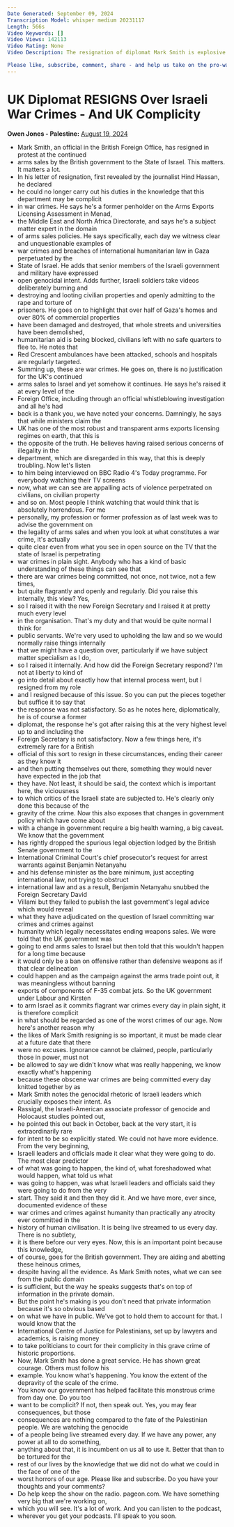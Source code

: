 ```yaml
---
Date Generated: September 09, 2024
Transcription Model: whisper medium 20231117
Length: 566s
Video Keywords: []
Video Views: 142113
Video Rating: None
Video Description: The resignation of diplomat Mark Smith is explosive for so many reasons.

Please like, subscribe, comment, share - and help us take on the pro-war media here: https://www.patreon.com/owenjones84
---
```


# UK Diplomat RESIGNS Over Israeli War Crimes - And UK Complicity
**Owen Jones - Palestine:** [August 19, 2024](https://www.youtube.com/watch?v=cZGjmLOMoUg)
*  Mark Smith, an official in the British Foreign Office, has resigned in protest at the continued
*  arms sales by the British government to the State of Israel. This matters. It matters a lot.
*  In his letter of resignation, first revealed by the journalist Hind Hassan, he declared
*  he could no longer carry out his duties in the knowledge that this department may be complicit
*  in war crimes. He says he's a former penholder on the Arms Exports Licensing Assessment in Menad,
*  the Middle East and North Africa Directorate, and says he's a subject matter expert in the domain
*  of arms sales policies. He says specifically, each day we witness clear and unquestionable examples of
*  war crimes and breaches of international humanitarian law in Gaza perpetuated by the
*  State of Israel. He adds that senior members of the Israeli government and military have expressed
*  open genocidal intent. Adds further, Israeli soldiers take videos deliberately burning and
*  destroying and looting civilian properties and openly admitting to the rape and torture of
*  prisoners. He goes on to highlight that over half of Gaza's homes and over 80% of commercial properties
*  have been damaged and destroyed, that whole streets and universities have been demolished,
*  humanitarian aid is being blocked, civilians left with no safe quarters to flee to. He notes that
*  Red Crescent ambulances have been attacked, schools and hospitals are regularly targeted.
*  Summing up, these are war crimes. He goes on, there is no justification for the UK's continued
*  arms sales to Israel and yet somehow it continues. He says he's raised it at every level of the
*  Foreign Office, including through an official whistleblowing investigation and all he's had
*  back is a thank you, we have noted your concerns. Damningly, he says that while ministers claim the
*  UK has one of the most robust and transparent arms exports licensing regimes on earth, that this is
*  the opposite of the truth. He believes having raised serious concerns of illegality in the
*  department, which are disregarded in this way, that this is deeply troubling. Now let's listen
*  to him being interviewed on BBC Radio 4's Today programme. For everybody watching their TV screens
*  now, what we can see are appalling acts of violence perpetrated on civilians, on civilian property
*  and so on. Most people I think watching that would think that is absolutely horrendous. For me
*  personally, my profession or former profession as of last week was to advise the government on
*  the legality of arms sales and when you look at what constitutes a war crime, it's actually
*  quite clear even from what you see in open source on the TV that the state of Israel is perpetrating
*  war crimes in plain sight. Anybody who has a kind of basic understanding of these things can see that
*  there are war crimes being committed, not once, not twice, not a few times,
*  but quite flagrantly and openly and regularly. Did you raise this internally, this view? Yes,
*  so I raised it with the new Foreign Secretary and I raised it at pretty much every level
*  in the organisation. That's my duty and that would be quite normal I think for
*  public servants. We're very used to upholding the law and so we would normally raise things internally
*  that we might have a question over, particularly if we have subject matter specialism as I do,
*  so I raised it internally. And how did the Foreign Secretary respond? I'm not at liberty to kind of
*  go into detail about exactly how that internal process went, but I resigned from my role
*  and I resigned because of this issue. So you can put the pieces together but suffice it to say that
*  the response was not satisfactory. So as he notes here, diplomatically, he is of course a former
*  diplomat, the response he's got after raising this at the very highest level up to and including the
*  Foreign Secretary is not satisfactory. Now a few things here, it's extremely rare for a British
*  official of this sort to resign in these circumstances, ending their career as they know it
*  and then putting themselves out there, something they would never have expected in the job that
*  they have. Not least, it should be said, the context which is important here, the viciousness
*  to which critics of the Israeli state are subjected to. He's clearly only done this because of the
*  gravity of the crime. Now this also exposes that changes in government policy which have come about
*  with a change in government require a big health warning, a big caveat. We know that the government
*  has rightly dropped the spurious legal objection lodged by the British Senate government to the
*  International Criminal Court's chief prosecutor's request for arrest warrants against Benjamin Netanyahu
*  and his defense minister as the bare minimum, just accepting international law, not trying to obstruct
*  international law and as a result, Benjamin Netanyahu snubbed the Foreign Secretary David
*  Villami but they failed to publish the last government's legal advice which would reveal
*  what they have adjudicated on the question of Israel committing war crimes and crimes against
*  humanity which legally necessitates ending weapons sales. We were told that the UK government was
*  going to end arms sales to Israel but then told that this wouldn't happen for a long time because
*  it would only be a ban on offensive rather than defensive weapons as if that clear delineation
*  could happen and as the campaign against the arms trade point out, it was meaningless without banning
*  exports of components of F-35 combat jets. So the UK government under Labour and Kirsten
*  to arm Israel as it commits flagrant war crimes every day in plain sight, it is therefore complicit
*  in what should be regarded as one of the worst crimes of our age. Now here's another reason why
*  the likes of Mark Smith resigning is so important, it must be made clear at a future date that there
*  were no excuses. Ignorance cannot be claimed, people, particularly those in power, must not
*  be allowed to say we didn't know what was really happening, we know exactly what's happening
*  because these obscene war crimes are being committed every day knitted together by as
*  Mark Smith notes the genocidal rhetoric of Israeli leaders which crucially exposes their intent. As
*  Rassigal, the Israeli-American associate professor of genocide and Holocaust studies pointed out,
*  he pointed this out back in October, back at the very start, it is extraordinarily rare
*  for intent to be so explicitly stated. We could not have more evidence. From the very beginning,
*  Israeli leaders and officials made it clear what they were going to do. The most clear predictor
*  of what was going to happen, the kind of, what foreshadowed what would happen, what told us what
*  was going to happen, was what Israeli leaders and officials said they were going to do from the very
*  start. They said it and then they did it. And we have more, ever since, documented evidence of these
*  war crimes and crimes against humanity than practically any atrocity ever committed in the
*  history of human civilisation. It is being live streamed to us every day. There is no subtlety,
*  it is there before our very eyes. Now, this is an important point because this knowledge,
*  of course, goes for the British government. They are aiding and abetting these heinous crimes,
*  despite having all the evidence. As Mark Smith notes, what we can see from the public domain
*  is sufficient, but the way he speaks suggests that's on top of information in the private domain.
*  But the point he's making is you don't need that private information because it's so obvious based
*  on what we have in public. We've got to hold them to account for that. I would know that the
*  International Centre of Justice for Palestinians, set up by lawyers and academics, is raising money
*  to take politicians to court for their complicity in this grave crime of historic proportions.
*  Now, Mark Smith has done a great service. He has shown great courage. Others must follow his
*  example. You know what's happening. You know the extent of the depravity of the scale of the crime.
*  You know our government has helped facilitate this monstrous crime from day one. Do you too
*  want to be complicit? If not, then speak out. Yes, you may fear consequences, but those
*  consequences are nothing compared to the fate of the Palestinian people. We are watching the genocide
*  of a people being live streamed every day. If we have any power, any power at all to do something,
*  anything about that, it is incumbent on us all to use it. Better that than to be tortured for the
*  rest of our lives by the knowledge that we did not do what we could in the face of one of the
*  worst horrors of our age. Please like and subscribe. Do you have your thoughts and your comments?
*  Do help keep the show on the radio. pageon.com. We have something very big that we're working on,
*  which you will see. It's a lot of work. And you can listen to the podcast,
*  wherever you get your podcasts. I'll speak to you soon.
